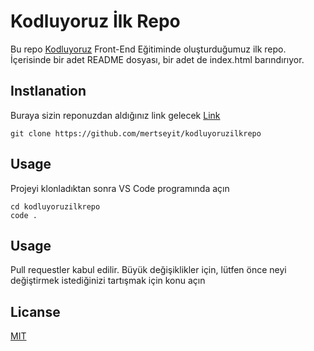 # Kodluyoruz İlk Repo
Bu repo [Kodluyoruz](https://kodluyoruz.org/tr/kodluyoruz/) Front-End Eğitiminde oluşturduğumuz ilk repo. İçerisinde bir adet README dosyası, bir adet de index.html barındırıyor.
## Instlanation
Buraya sizin reponuzdan aldığınız link gelecek [Link](https://github.com/mertseyit/kodluyoruzilkrepo)
```
git clone https://github.com/mertseyit/kodluyoruzilkrepo
```  
## Usage
Projeyi klonladıktan sonra VS Code programında açın

```
cd kodluyoruzilkrepo
code .
```
## Usage
Pull requestler kabul edilir. Büyük değişiklikler için, lütfen önce neyi değiştirmek istediğinizi tartışmak için konu açın

## Licanse
[MIT](https://choosealicense.com/licenses/mit/)

